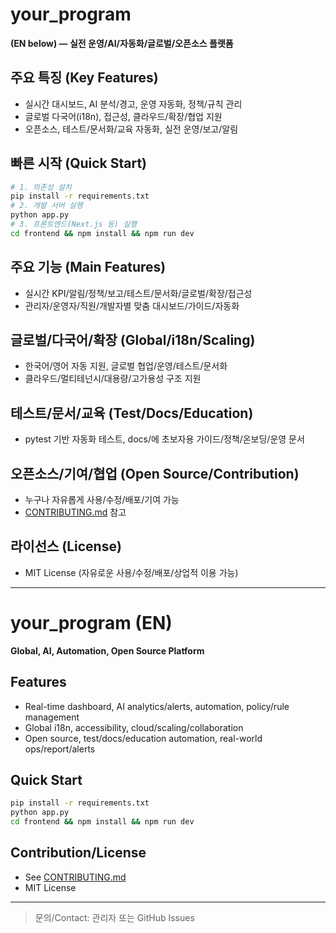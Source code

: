 ﻿# your_program

**(EN below) — 실전 운영/AI/자동화/글로벌/오픈소스 플랫폼**

## 주요 특징 (Key Features)
- 실시간 대시보드, AI 분석/경고, 운영 자동화, 정책/규칙 관리
- 글로벌 다국어(i18n), 접근성, 클라우드/확장/협업 지원
- 오픈소스, 테스트/문서화/교육 자동화, 실전 운영/보고/알림

## 빠른 시작 (Quick Start)
```bash
# 1. 의존성 설치
pip install -r requirements.txt
# 2. 개발 서버 실행
python app.py
# 3. 프론트엔드(Next.js 등) 실행
cd frontend && npm install && npm run dev
```

## 주요 기능 (Main Features)
- 실시간 KPI/알림/정책/보고/테스트/문서화/글로벌/확장/접근성
- 관리자/운영자/직원/개발자별 맞춤 대시보드/가이드/자동화

## 글로벌/다국어/확장 (Global/i18n/Scaling)
- 한국어/영어 자동 지원, 글로벌 협업/운영/테스트/문서화
- 클라우드/멀티테넌시/대용량/고가용성 구조 지원

## 테스트/문서/교육 (Test/Docs/Education)
- pytest 기반 자동화 테스트, docs/에 초보자용 가이드/정책/온보딩/운영 문서

## 오픈소스/기여/협업 (Open Source/Contribution)
- 누구나 자유롭게 사용/수정/배포/기여 가능
- [CONTRIBUTING.md](CONTRIBUTING.md) 참고

## 라이선스 (License)
- MIT License (자유로운 사용/수정/배포/상업적 이용 가능)

---

# your_program (EN)

**Global, AI, Automation, Open Source Platform**

## Features
- Real-time dashboard, AI analytics/alerts, automation, policy/rule management
- Global i18n, accessibility, cloud/scaling/collaboration
- Open source, test/docs/education automation, real-world ops/report/alerts

## Quick Start
```bash
pip install -r requirements.txt
python app.py
cd frontend && npm install && npm run dev
```

## Contribution/License
- See [CONTRIBUTING.md](CONTRIBUTING.md)
- MIT License

---

> 문의/Contact: 관리자 또는 GitHub Issues

